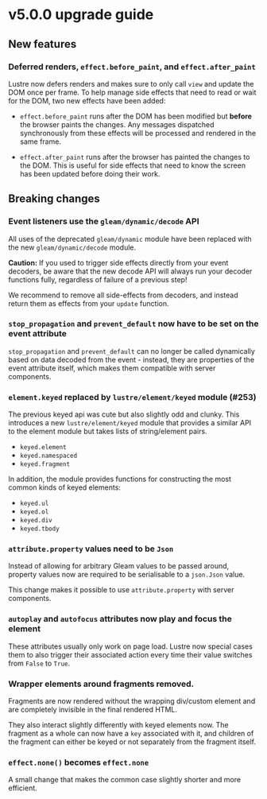# v5.0.0 upgrade guide

## New features

### Deferred renders, `effect.before_paint`, and `effect.after_paint`

Lustre now defers renders and makes sure to only call `view` and update the DOM
once per frame. To help manage side effects that need to read or wait for the DOM,
two new effects have been added:

- `effect.before_paint` runs after the DOM has been modified but **before** the
  browser paints the changes. Any messages dispatched synchronously from these
  effects will be processed and rendered in the same frame.

- `effect.after_paint` runs after the browser has painted the changes to the DOM.
  This is useful for side effects that need to know the screen has been updated
  before doing their work.

## Breaking changes

### Event listeners use the `gleam/dynamic/decode` API

All uses of the deprecated `gleam/dynamic` module have been replaced with the
new `gleam/dynamic/decode` module.

**Caution:** If you used to trigger side effects directly from your event
decoders, be aware that the new decode API will always run your decoder functions
fully, regardless of failure of a previous step!

We recommend to remove all side-effects from decoders, and instead return them
as effects from your `update` function.

### `stop_propagation` and `prevent_default` now have to be set on the event attribute

`stop_propagation` and `prevent_default` can no longer be called dynamically
based on data decoded from the event - instead, they are properties of the event
attribute itself, which makes them compatible with server components.

### `element.keyed` replaced by `lustre/element/keyed` module (#253)

The previous keyed api was cute but also slightly odd and clunky.
This introduces a new `lustre/element/keyed` module that provides a similar API
to the element module but takes lists of string/element pairs.

- `keyed.element`
- `keyed.namespaced`
- `keyed.fragment`

In addition, the module provides functions for constructing the most common kinds
of keyed elements:

- `keyed.ul`
- `keyed.ol`
- `keyed.div`
- `keyed.tbody`


### `attribute.property` values need to be `Json`

Instead of allowing for arbitrary Gleam values to be passed around, property
values now are required to be serialisable to a `json.Json` value.

This change makes it possible to use `attribute.property` with server components.

### `autoplay` and `autofocus` attributes now play and focus the element

These attributes usually only work on page load. Lustre now special cases them
to also trigger their associated action every time their value switches from
`False` to `True`.

### Wrapper elements around fragments removed.

Fragments are now rendered without the wrapping div/custom element and are
completely invisible in the final rendered HTML.

They also interact slightly differently with keyed elements now. The fragment as
a whole can now have a `key` associated with it, and children of the fragment
can either be keyed or not separately from the fragment itself.


### `effect.none()` becomes `effect.none`

A small change that makes the common case slightly shorter and more efficient.

